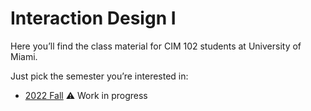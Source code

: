 # Interaction Design I

Here you’ll find the class material for CIM 102 students at University of Miami. 

Just pick the semester you’re interested in:

- [2022 Fall](2022/Fall/) ⚠️ Work in progress
